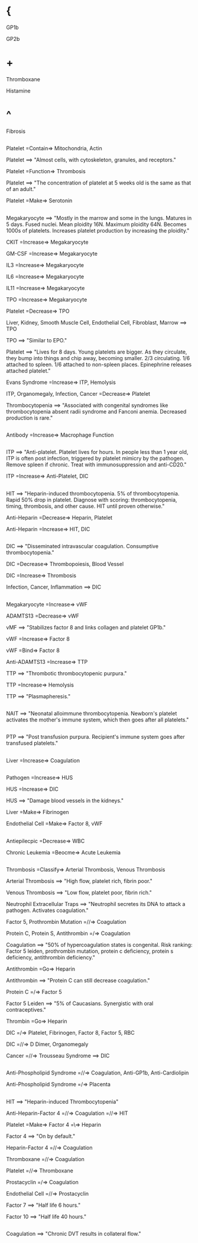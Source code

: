 # {

GP1b

GP2b

# +

Thromboxane

Histamine

# ^

Fibrosis













##

Platelet =Contain=> Mitochondria, Actin

Platelet ==> "Almost cells, with cytoskeleton, granules, and receptors." 

Platelet =Function=> Thrombosis

Platelet ==> "The concentration of platelet at 5 weeks old is the same as that of an adult."

Platelet =Make=> Serotonin

##

Megakaryocyte ==> "Mostly in the marrow and some in the lungs. Matures in 5 days. Fused nuclei. Mean ploidity 16N. Maximum ploidity 64N. Becomes 1000s of platelets. Increases platelet production by increasing the ploidity."

CKIT =Increase=> Megakaryocyte

GM-CSF =Increase=> Megakaryocyte

IL3 =Increase=> Megakaryocyte

IL6 =Increase=> Megakaryocyte

IL11 =Increase=> Megakaryocyte

TPO =Increase=> Megakaryocyte

Platelet =Decrease=> TPO

Liver, Kidney, Smooth Muscle Cell, Endothelial Cell, Fibroblast, Marrow ==> TPO

TPO ==> "Similar to EPO."

Platelet ==> "Lives for 8 days. Young platelets are bigger. As they circulate, they bump into things and chip away, becoming smaller. 2/3 circulating. 1/6 attached to spleen. 1/6 attached to non-spleen places. Epinephrine releases attached platelet."

Evans Syndrome =Increase=> ITP, Hemolysis

ITP, Organomegaly, Infection, Cancer =Decrease=> Platelet

Thrombocytopenia ==> "Associated with congenital syndromes like thrombocytopenia absent radii syndrome and Fanconi anemia. Decreased production is rare."

##

Antibody =Increase=> Macrophage Function

##

ITP ==> "Anti-platelet. Platelet lives for hours. In people less than 1 year old, ITP is often post infection, triggered by platelet mimicry by the pathogen. Remove spleen if chronic. Treat with immunosuppression and anti-CD20."

ITP =Increase=> Anti-Platelet, DIC

##

HIT ==> "Heparin-induced thrombocytopenia. 5% of thrombocytopenia. Rapid 50% drop in platelet. Diagnose with scoring: thrombocytopenia, timing, thrombosis, and other cause. HIT until proven otherwise."

Anti-Heparin =Decrease=> Heparin, Platelet

Anti-Heparin =Increase=> HIT, DIC

##

DIC ==> "Disseminated intravascular coagulation. Consumptive thrombocytopenia."

DIC =Decrease=> Thrombopoiesis, Blood Vessel

DIC =Increase=> Thrombosis

Infection, Cancer, Inflammation ==> DIC

##

Megakaryocyte =Increase=> vWF

ADAMTS13 =Decrease=> vWF

vMF ==> "Stabilizes factor 8 and links collagen and platelet GP1b."

vWF =Increase=> Factor 8

vWF =Bind=> Factor 8

Anti-ADAMTS13 =Increase=> TTP

TTP ==> "Thrombotic thrombocytopenic purpura."

TTP =Increase=> Hemolysis

TTP ==> "Plasmapheresis."

##

NAIT ==> "Neonatal alloimmune thrombocytopenia. Newborn's platelet activates the mother's immune system, which then goes after all platelets."

##

PTP ==> "Post transfusion purpura. Recipient's immune system goes after transfused platelets."

##

Liver =Increase=> Coagulation

##

Pathogen =Increase=> HUS

HUS =Increase=> DIC

HUS ==> "Damage blood vessels in the kidneys."

Liver =Make=> Fibrinogen

Endothelial Cell =Make=> Factor 8, vWF

##

Antiepilecpic =Decrease=> WBC

Chronic Leukemia =Beocme=> Acute Leukemia

##

Thrombosis =Classify=> Arterial Thrombosis, Venous Thrombosis

Arterial Thrombosis ==> "High flow, platelet rich, fibrin poor."

Venous Thrombosis ==> "Low flow, platelet poor, fibrin rich."

Neutrophil Extracellular Traps ==> "Neutrophil secretes its DNA to attack a pathogen. Activates coagulation."

Factor 5, Prothrombin Mutation =//=> Coagulation

Protein C, Protein S, Antithrombin =\/=> Coagulation

Coagulation ==> "50% of hypercoagulation states is congenital. Risk ranking: Factor 5 leiden, prothrombin mutation, protein c deficiency, protein s deficiency, antithrombin deficiency."

Antithrombin =Go=> Heparin

Antithrombin ==> "Protein C can still decrease coagulation." 

Protein C =/\=> Factor 5

Factor 5 Leiden ==> "5% of Caucasians. Synergistic with oral contraceptives."

Thrombin =Go=> Heparin

DIC =/\=> Platelet, Fibrinogen, Factor 8, Factor 5, RBC

DIC =//=> D Dimer, Organomegaly

Cancer =//=> Trousseau Syndrome ==> DIC

##

Anti-Phospholipid Syndrome =//=> Coagulation, Anti-GP1b, Anti-Cardiolipin

Anti-Phospholipid Syndrome =/\=> Placenta 

##

HIT ==> "Heparin-induced Thrombocytopenia"

Anti-Heparin-Factor 4 =//=> Coagulation =//=> HIT

Platelet =Make=> Factor 4 =\\=> Heparin

Factor 4 ==> "On by default."

Heparin-Factor 4 =//=> Coagulation

Thromboxane =//=> Coagulation

Platelet =//=> Thromboxane

Prostacyclin =/\=> Coagulation

Endothelial Cell =//=> Prostacyclin

Factor 7 ==> "Half life 6 hours."

Factor 10 ==> "Half life 40 hours."

##

Coagulation ==> "Chronic DVT results in collateral flow."


